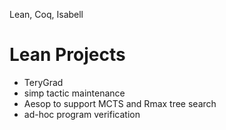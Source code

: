 Lean, Coq, Isabell

# Lean Projects
- TeryGrad
- simp tactic maintenance
- Aesop to support MCTS and Rmax tree search
- ad-hoc program verification